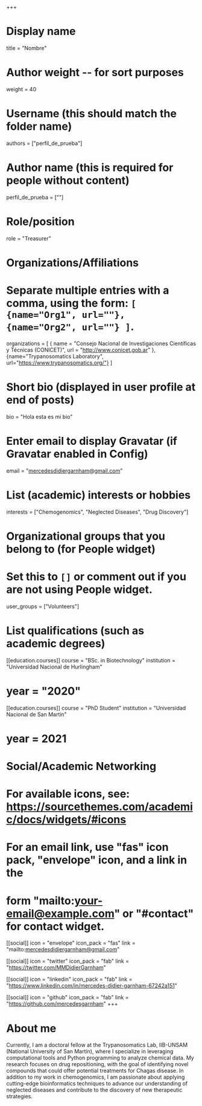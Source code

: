 +++
# Display name
title = "Nombre"

# Author weight -- for sort purposes
weight = 40

# Username (this should match the folder name)
authors = ["perfil_de_prueba"]

# Author name (this is required for people without content)
perfil_de_prueba = [""]

# Role/position
role = "Treasurer"

# Organizations/Affiliations
#   Separate multiple entries with a comma, using the form: `[ {name="Org1", url=""}, {name="Org2", url=""} ]`.
organizations = [ { name = "Consejo Nacional de Investigaciones Científicas y Técnicas (CONICET)", url = "http://www.conicet.gob.ar" }, {name="Trypanosomatics Laboratory", url="https://www.trypanosomatics.org/"} ]

# Short bio (displayed in user profile at end of posts)
bio = "Hola esta es mi bio"

# Enter email to display Gravatar (if Gravatar enabled in Config)
email = "mercedesdidiergarnham@gmail.com"

# List (academic) interests or hobbies
interests = ["Chemogenomics", "Neglected Diseases", "Drug Discovery"]

# Organizational groups that you belong to (for People widget)
#   Set this to `[]` or comment out if you are not using People widget.
user_groups = ["Volunteers"]

# List qualifications (such as academic degrees)
[[education.courses]]
  course = "BSc. in Biotechnology"
  institution = "Universidad Nacional de Hurlingham"
# year = "2020"

[[education.courses]]
course = "PhD Student"
institution = "Universidad Nacional de San Martin"
# year = 2021

# Social/Academic Networking
# For available icons, see: https://sourcethemes.com/academic/docs/widgets/#icons
#   For an email link, use "fas" icon pack, "envelope" icon, and a link in the
#   form "mailto:your-email@example.com" or "#contact" for contact widget.

[[social]]
  icon = "envelope"
  icon_pack = "fas"
  link = "mailto:mercedesdidiergarnham@gmail.com"

  [[social]]
  icon = "twitter"
  icon_pack = "fab"
  link = "https://twitter.com/MMDidierGarnham"

[[social]]
  icon = "linkedin"
  icon_pack = "fab"
  link = "https://www.linkedin.com/in/mercedes-didier-garnham-67242a151"

[[social]]
  icon = "github"
  icon_pack = "fab"
  link = "https://github.com/mercedesgarnham"
+++

# About me 

Currently, I am a doctoral fellow at the Trypanosomatics Lab, IIB-UNSAM (National University of San Martín), where I specialize in leveraging computational tools and Python programming to analyze chemical data. My research focuses on drug repositioning, with the goal of identifying novel compounds that could offer potential treatments for Chagas disease. In addition to my work in chemogenomics, I am passionate about applying cutting-edge bioinformatics techniques to advance our understanding of neglected diseases and contribute to the discovery of new therapeutic strategies.